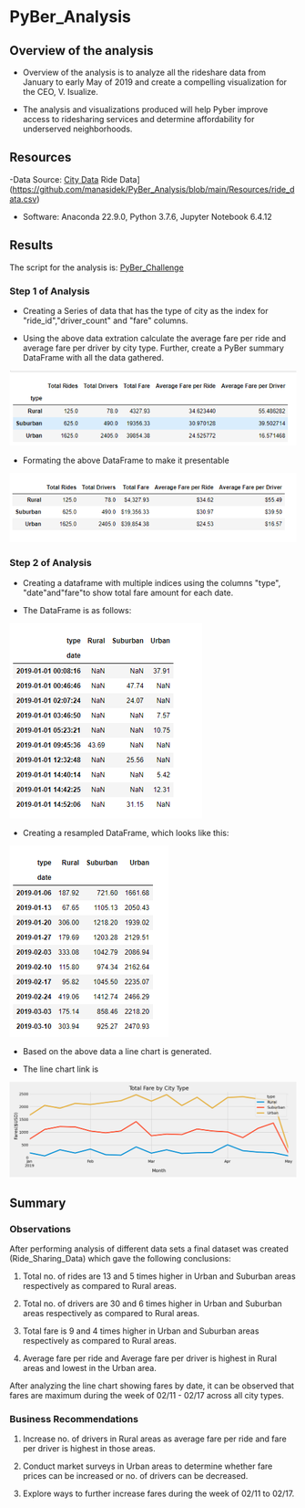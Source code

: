 # PyBer_Analysis

## Overview of the analysis

- Overview of the analysis is to analyze all the rideshare data from January to early May of 2019 and create a compelling visualization for the CEO, V. Isualize.

- The analysis and visualizations produced will help Pyber improve access to ridesharing services and determine affordability for underserved neighborhoods.

## Resources

-Data Source:
[City Data](https://github.com/manasidek/PyBer_Analysis/blob/main/Resources/city_data.csv)  Ride Data](https://github.com/manasidek/PyBer_Analysis/blob/main/Resources/ride_data.csv)

- Software: Anaconda 22.9.0, Python 3.7.6, Jupyter Notebook 6.4.12

## Results

The script for the analysis is: [PyBer_Challenge](https://github.com/manasidek/PyBer_Analysis/blob/main/PyBer_Challenge.ipynb)

### Step 1 of Analysis

- Creating a Series of data that has the type of city as the index for "ride_id","driver_count" and "fare" columns.

- Using the above data extration calculate the average fare per ride and average fare per driver by city type. Further, create a PyBer summary DataFrame with all the data gathered.

![PyBer_join](https://github.com/manasidek/PyBer_Analysis/blob/main/images/PyBer_join.png)

- Formating the above DataFrame to make it presentable

![Ride_Sharing_Data](https://github.com/manasidek/PyBer_Analysis/blob/main/images/PyBer_total.png)


### Step 2 of Analysis

- Creating a dataframe with multiple indices using the columns "type", "date"and"fare"to show total fare amount for each date. 

- The DataFrame is as follows:

![Multi_Indices](https://github.com/manasidek/PyBer_Analysis/blob/main/images/Multi_indices.png)

- Creating a resampled DataFrame, which looks like this:

![Resampled_Data](https://github.com/manasidek/PyBer_Analysis/blob/main/images/Resampled_data.png)

- Based on the above data a line chart is generated. 

- The line chart link is 

![PyBer_fare_summary](https://github.com/manasidek/PyBer_Analysis/blob/main/images/PyBer_fare_summary.png)

## Summary

### Observations

After performing analysis of different data sets a final dataset was created (Ride_Sharing_Data) which gave the following conclusions:

1. Total no. of rides are 13 and 5 times higher in Urban and Suburban areas respectively as compared to Rural areas.

2. Total no. of drivers are 30 and 6 times higher in Urban and Suburban areas respectively as compared to Rural areas.

3. Total fare is 9 and 4 times higher in Urban and Suburban areas respectively as compared to Rural areas.

4. Average fare per ride and Average fare per driver is highest in Rural areas and lowest in the Urban area.

After analyzing the line chart showing fares by date, it can be observed that fares are maximum during the week of 02/11 - 02/17 across all city types.

### Business Recommendations

1. Increase no. of drivers in Rural areas as average fare per ride and fare per driver is highest in those areas.

2. Conduct market surveys in Urban areas to determine whether fare prices can be increased or no. of drivers can be decreased.

3. Explore ways to further increase fares during the week of 02/11 to 02/17.
